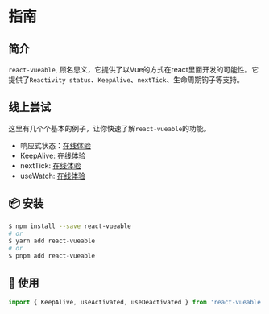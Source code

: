 # 指南

## 简介

`react-vueable`, 顾名思义，它提供了以Vue的方式在react里面开发的可能性。它提供了`Reactivity status`、`KeepAlive`、`nextTick`、生命周期钩子等支持。

## 线上尝试

这里有几个个基本的例子，让你快速了解`react-vueable`的功能。

- 响应式状态：<a href='https://codesandbox.io/s/yw4c6k?file=/App.tsx' target='_blank'>在线体验</a>
- KeepAlive: <a href='https://codesandbox.io/s/3f8thv?file=/App.tsx' target='_blank'>在线体验</a>
- nextTick: <a href='https://codesandbox.io/s/yz8zx6?file=/App.tsx' target='_blank'>在线体验</a>
- useWatch: <a href='https://codesandbox.io/s/ggrrk8?file=/App.tsx' target='_blank'>在线体验</a>

## 📦 安装

```bash
$ npm install --save react-vueable
# or
$ yarn add react-vueable
# or
$ pnpm add react-vueable
```

## 🔨 使用

```js
import { KeepAlive, useActivated, useDeactivated } from 'react-vueable';
```
